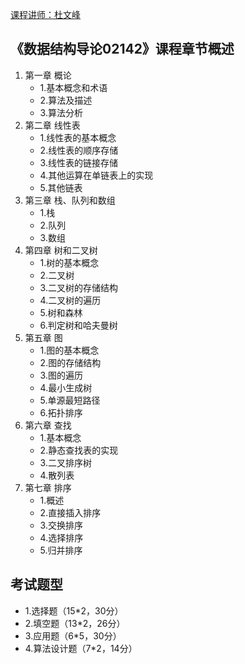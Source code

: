 [课程讲师：杜文峰](https://csse.szu.edu.cn/pages/user/index?id=545)

## 《数据结构导论02142》课程章节概述

1. 第一章 概论
   - 1.基本概念和术语
   - 2.算法及描述
   - 3.算法分析
2. 第二章 线性表
   - 1.线性表的基本概念
   - 2.线性表的顺序存储
   - 3.线性表的链接存储
   - 4.其他运算在单链表上的实现
   - 5.其他链表
3. 第三章 栈、队列和数组
   - 1.栈
   - 2.队列
   - 3.数组
4. 第四章 树和二叉树
   - 1.树的基本概念
   - 2.二叉树
   - 3.二叉树的存储结构
   - 4.二叉树的遍历
   - 5.树和森林
   - 6.判定树和哈夫曼树
5. 第五章 图
   - 1.图的基本概念
   - 2.图的存储结构
   - 3.图的遍历
   - 4.最小生成树
   - 5.单源最短路径
   - 6.拓扑排序
6. 第六章 查找
    - 1.基本概念
    - 2.静态查找表的实现
    - 3.二叉排序树
    - 4.散列表
7. 第七章 排序
    - 1.概述
    - 2.直接插入排序
    - 3.交换排序
    - 4.选择排序
    - 5.归并排序

## 考试题型
- 1.选择题（15*2，30分）
- 2.填空题（13*2，26分）
- 3.应用题（6*5，30分）
- 4.算法设计题（7*2，14分）
